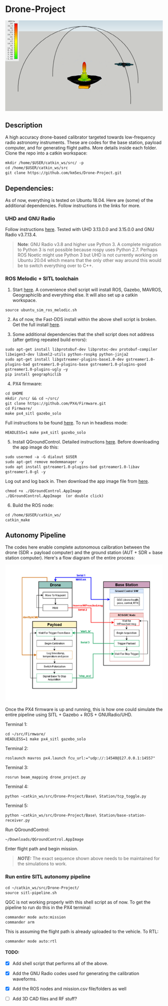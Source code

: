 # Drone-Project
![cal-illustration](oth_withBeam_gradient.png)

## Description
A high accuracy drone-based calibrator targeted towards low-frequency radio astronomy instruments. These are codes for the base station, payload computer, and for generating flight paths. More details inside each folder. Clone the repo into a catkin workspace:
```
mkdir /home/$USER/catkin_ws/src/ -p
cd /home/$USER/catkin_ws/src
git clone https://github.com/km5es/Drone-Project.git
```

## Dependencies:
As of now, everything is tested on Ubuntu 18.04. Here are (some) of the additional dependencies. Follow instructions in the links for more.

### UHD and GNU Radio 
Follow instructions [here](https://kb.ettus.com/Building_and_Installing_the_USRP_Open-Source_Toolchain_(UHD_and_GNU_Radio)_on_Linux). Tested with UHD 3.13.0.0 and 3.15.0.0 and GNU Radio v3.7.13.4. 
> **Note**: GNU Radio v3.8 and higher use Python 3. A complete migration to Python 3 is not possible because rospy uses Python 2.7. Perhaps ROS Noetic might use Python 3 but UHD is not currently working on Ubuntu 20.04 which means that the only other way around this would be to switch everything over to C++. 

### ROS Melodic + SITL toolchain
1. Start [here](https://dev.px4.io/v1.9.0/en/setup/dev_env_linux_ubuntu.html). A convenience shell script will install ROS, Gazebo, MAVROS, Geographiclib and everything else. It will also set up a catkin workspace.
```
source ubuntu_sim_ros_melodic.sh
```
2. As of now, the Fast-DDS install within the above shell script is broken. Get the full install [here](https://www.eprosima.com/index.php/downloads-all).

3. Some additional dependencies that the shell script does not address (after getting repeated build errors):
```
sudo apt-get install libprotobuf-dev libprotoc-dev protobuf-compiler libeigen3-dev libxml2-utils python-rospkg python-jinja2
sudo apt-get install libgstreamer-plugins-base1.0-dev gstreamer1.0-plugins-bad gstreamer1.0-plugins-base gstreamer1.0-plugins-good gstreamer1.0-plugins-ugly –y
pip install geographiclib
```

4. PX4 firmware:
```
cd $HOME
mkdir /src/ && cd ~/src/
git clone https://github.com/PX4/Firmware.git
cd Firmware/
make px4_sitl gazebo_solo
```
Full instructions to be found [here](https://dev.px4.io/v1.9.0/en/setup/building_px4.html). To run in headless mode:
```
HEADLESS=1 make px4_sitl gazebo_solo
```
5. Install QGroundControl. Detailed instructions [here](https://docs.qgroundcontrol.com/en/getting_started/download_and_install.html). Before downloading the app image do this:
```
sudo usermod -a -G dialout $USER
sudo apt-get remove modemmanager -y
sudo apt install gstreamer1.0-plugins-bad gstreamer1.0-libav gstreamer1.0-gl -y
```
Log out and log back in. Then download the app image file from [here](https://s3-us-west-2.amazonaws.com/qgroundcontrol/latest/QGroundControl.AppImage).
```
chmod +x ./QGroundControl.AppImage
./QGroundControl.AppImage  (or double click)
```
6. Build the ROS node:
```
cd /home/$USER/catkin_ws/
catkin_make
```

## Autonomy Pipeline
The codes here enable complete autonomous calibration between the drone (SDR + payload computer) and the ground station (AUT + SDR + base station computer). Here's a flow diagram of the entire process:

![pipeline](autonomy_pipeline.jpg)

Once the PX4 firmware is up and running, this is how one could simulate the entire pipeline using SITL + Gazebo + ROS + GNURadio/UHD.

Terminal 1:
```
cd ~/src/Firmware/
HEADLESS=1 make px4_sitl gazebo_solo
```
Terminal 2:
```
roslaunch mavros px4.launch fcu_url:="udp://:14540@127.0.0.1:14557"
```
Terminal 3:
```
rosrun beam_mapping drone_project.py
```
Terminal 4:
```
python ~catkin_ws/src/Drone-Project/Base\ Station/tcp_toggle.py
```
Terminal 5:
```
python ~catkin_ws/src/Drone-Project/Base\ Station/base-station-receiver.py
```
Run QGroundControl:
```
~/Downloads/QGroundControl.AppImage
```
Enter flight path and begin mission.

>***NOTE:*** The exact sequence shown above needs to be maintained for the simulations to work.

### Run entire SITL autonomy pipeline
```
cd ~/catkin_ws/src/Drone-Project/
source sitl-pipeline.sh
```
QGC is not working properly with this shell script as of now. To get the pipeline to run do this in the PX4 terminal:
```
commander mode auto:mission
commander arm
```
This is assuming the flight path is already uploaded to the vehicle. To RTL:
```
commander mode auto:rtl
```

#### TODO:

- [x] Add shell script that performs all of the above.

- [x] Add the GNU Radio codes used for generating the calibration waveforms.

- [x] Add the ROS nodes and mission.csv file/folders as well

- [ ] Add 3D CAD files and RF stuff? 


